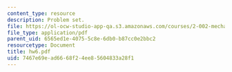 ```yaml
---
content_type: resource
description: Problem set.
file: https://ol-ocw-studio-app-qa.s3.amazonaws.com/courses/2-002-mechanics-and-materials-ii-spring-2004/7467e69ead6668f24ee85604833a28f1_hw6.pdf
file_type: application/pdf
parent_uid: 6565ed1e-4075-5c8e-6db0-b87cc0e2bbc2
resourcetype: Document
title: hw6.pdf
uid: 7467e69e-ad66-68f2-4ee8-5604833a28f1
---
```

